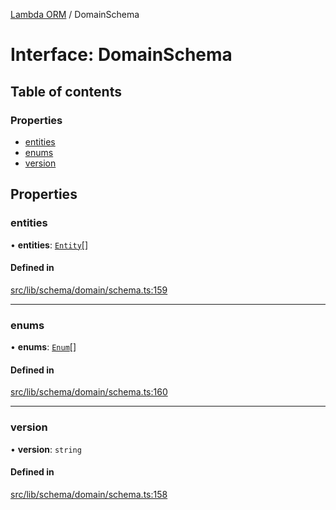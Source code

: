 [Lambda ORM](../README.md) / DomainSchema

# Interface: DomainSchema

## Table of contents

### Properties

- [entities](DomainSchema.md#entities)
- [enums](DomainSchema.md#enums)
- [version](DomainSchema.md#version)

## Properties

### entities

• **entities**: [`Entity`](Entity.md)[]

#### Defined in

[src/lib/schema/domain/schema.ts:159](https://github.com/FlavioLionelRita/lambdaorm-base/blob/293e2ec/src/lib/schema/domain/schema.ts#L159)

___

### enums

• **enums**: [`Enum`](Enum.md)[]

#### Defined in

[src/lib/schema/domain/schema.ts:160](https://github.com/FlavioLionelRita/lambdaorm-base/blob/293e2ec/src/lib/schema/domain/schema.ts#L160)

___

### version

• **version**: `string`

#### Defined in

[src/lib/schema/domain/schema.ts:158](https://github.com/FlavioLionelRita/lambdaorm-base/blob/293e2ec/src/lib/schema/domain/schema.ts#L158)
